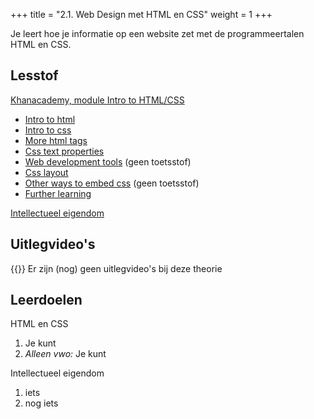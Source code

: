 +++
title = "2.1. Web Design met HTML en CSS"
weight = 1
+++

Je leert hoe je informatie op een website zet met de programmeertalen HTML en CSS.
<!--more-->

## Lesstof
[Khanacademy, module Intro to HTML/CSS](https://www.khanacademy.org/computing/computer-programming/html-css)
- [Intro to html](https://www.khanacademy.org/computing/computer-programming/html-css#intro-to-html)
- [Intro to css](https://www.khanacademy.org/computing/computer-programming/html-css#intro-to-css)
- [More html tags](https://www.khanacademy.org/computing/computer-programming/html-css#html-tags-continued)
- [Css text properties](https://www.khanacademy.org/computing/computer-programming/html-css#css-text-properties)
- [Web development tools](https://www.khanacademy.org/computing/computer-programming/html-css#web-development-tools) (geen toetsstof)
- [Css layout](https://www.khanacademy.org/computing/computer-programming/html-css#css-layout-properties)
- [Other ways to embed css](https://www.khanacademy.org/computing/computer-programming/html-css#more-ways-to-embed-css) (geen toetsstof)
- [Further learning](https://www.khanacademy.org/computing/computer-programming/html-css#html-css-further-learning)

[Intellectueel eigendom](../auteursrecht/)

## Uitlegvideo's
{{<youtube id="">}}
Er zijn (nog) geen uitlegvideo's bij deze theorie

## Leerdoelen
HTML en CSS
1.	Je kunt 
16.	<em>Alleen vwo:</em> Je kunt 

Intellectueel eigendom
1. iets
2. nog iets